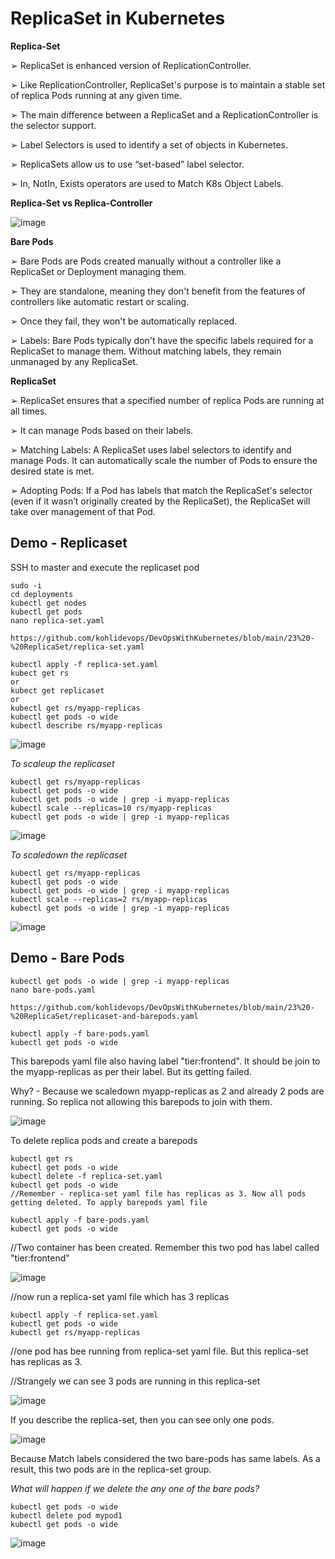 # ReplicaSet in Kubernetes

**Replica-Set**

➢ ReplicaSet is enhanced version of ReplicationController.

➢ Like ReplicationController, ReplicaSet's purpose is to maintain a stable set of replica Pods running at any given time.

➢ The main difference between a ReplicaSet and a ReplicationController is the selector support.

➢ Label Selectors is used to identify a set of objects in Kubernetes.

➢ ReplicaSets allow us to use “set-based” label selector.

➢ In, NotIn, Exists operators are used to Match K8s Object Labels.

**Replica-Set vs Replica-Controller**

![image](https://github.com/user-attachments/assets/6db8512b-6925-41ab-bbf1-499541fa9297)

**Bare Pods**

➢ Bare Pods are Pods created manually without a controller like a ReplicaSet or Deployment managing them.

➢ They are standalone, meaning they don't benefit from the features of controllers like automatic restart or scaling.

➢ Once they fail, they won't be automatically replaced.

➢ Labels: Bare Pods typically don't have the specific labels required for a ReplicaSet to manage them. Without matching labels, they remain unmanaged by any ReplicaSet.

**ReplicaSet**

➢ ReplicaSet ensures that a specified number of replica Pods are running at all times.

➢ It can manage Pods based on their labels.

➢ Matching Labels: A ReplicaSet uses label selectors to identify and manage Pods. It can automatically scale the number of Pods to ensure the desired state is met.
 
➢ Adopting Pods: If a Pod has labels that match the ReplicaSet's selector (even if it wasn’t originally created by the ReplicaSet), the ReplicaSet will take over management of that Pod.

## Demo - Replicaset

SSH to master and execute the replicaset pod

```
sudo -i
cd deployments
kubectl get nodes
kubectl get pods
nano replica-set.yaml

https://github.com/kohlidevops/DevOpsWithKubernetes/blob/main/23%20-%20ReplicaSet/replica-set.yaml

kubectl apply -f replica-set.yaml
kubect get rs
or
kubect get replicaset
or
kubectl get rs/myapp-replicas
kubectl get pods -o wide
kubectl describe rs/myapp-replicas
```

![image](https://github.com/user-attachments/assets/298cd465-31bd-46b3-a32d-b11118902745)

_To scaleup the replicaset_

```
kubectl get rs/myapp-replicas
kubectl get pods -o wide
kubectl get pods -o wide | grep -i myapp-replicas
kubectl scale --replicas=10 rs/myapp-replicas
kubectl get pods -o wide | grep -i myapp-replicas
```

![image](https://github.com/user-attachments/assets/a8924149-2ffd-480e-8d0e-ed4db0e6c9d9)

_To scaledown the replicaset_

```
kubectl get rs/myapp-replicas
kubectl get pods -o wide
kubectl get pods -o wide | grep -i myapp-replicas
kubectl scale --replicas=2 rs/myapp-replicas
kubectl get pods -o wide | grep -i myapp-replicas
```

![image](https://github.com/user-attachments/assets/36979f69-d51c-4b6b-a2cd-af4bf0fcd402)

## Demo - Bare Pods

```
kubectl get pods -o wide | grep -i myapp-replicas
nano bare-pods.yaml

https://github.com/kohlidevops/DevOpsWithKubernetes/blob/main/23%20-%20ReplicaSet/replicaset-and-barepods.yaml

kubectl apply -f bare-pods.yaml
kubectl get pods -o wide
```

This barepods yaml file also having label "tier:frontend". It should be join to the myapp-replicas as per their label. But its getting failed.

Why? - Because we scaledown myapp-replicas as 2 and already 2 pods are running. So replica not allowing this barepods to join with them.

![image](https://github.com/user-attachments/assets/3f330ac3-8161-469f-9a5e-bc0c636b05aa)

To delete replica pods and create a barepods

```
kubectl get rs
kubectl get pods -o wide
kubectl delete -f replica-set.yaml
kubectl get pods -o wide
//Remember - replica-set yaml file has replicas as 3. Now all pods getting deleted. To apply barepods yaml file

kubectl apply -f bare-pods.yaml
kubectl get pods -o wide
```


//Two container has been created. Remember this two pod has label called "tier:frontend"

![image](https://github.com/user-attachments/assets/0a5803b6-a454-43f5-b984-5a9994544c84)

//now run a replica-set yaml file which has 3 replicas

```
kubectl apply -f replica-set.yaml
kubectl get pods -o wide
kubectl get rs/myapp-replicas
```

//one pod has bee running from replica-set yaml file. But this replica-set has replicas as 3.

//Strangely we can see 3 pods are running in this replica-set

![image](https://github.com/user-attachments/assets/1cb663a6-37c9-44f9-b48d-df7fecbb100b)

If you describe the replica-set, then you can see only one pods.

![image](https://github.com/user-attachments/assets/a83cb401-c2aa-4603-93f0-029ccf254559)

Because Match labels considered the two bare-pods has same labels. As a result, this two pods are in the replica-set group.

_What will happen if we delete the any one of the bare pods?_

```
kubectl get pods -o wide
kubectl delete pod mypod1
kubectl get pods -o wide
```

![image](https://github.com/user-attachments/assets/967b5e66-5015-4175-a798-4c1ad17f13fc)



